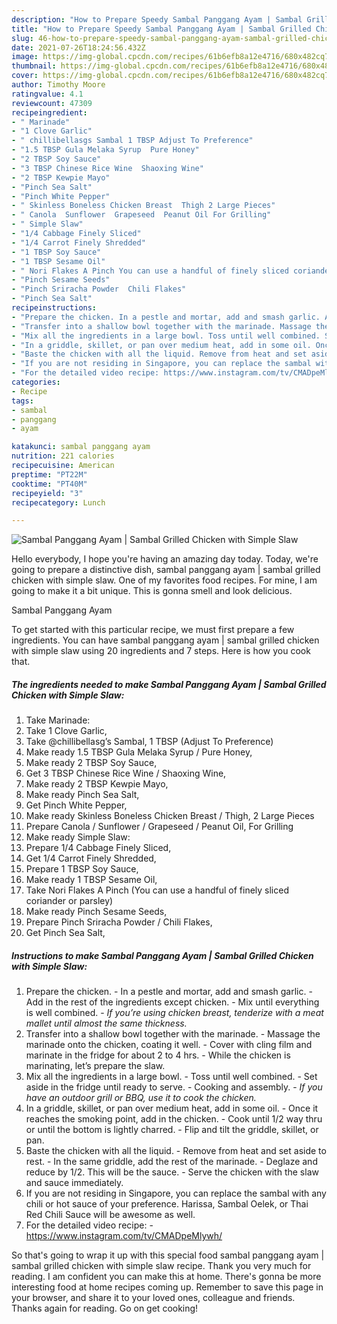 ```yaml
---
description: "How to Prepare Speedy Sambal Panggang Ayam | Sambal Grilled Chicken with Simple Slaw"
title: "How to Prepare Speedy Sambal Panggang Ayam | Sambal Grilled Chicken with Simple Slaw"
slug: 46-how-to-prepare-speedy-sambal-panggang-ayam-sambal-grilled-chicken-with-simple-slaw
date: 2021-07-26T18:24:56.432Z
image: https://img-global.cpcdn.com/recipes/61b6efb8a12e4716/680x482cq70/sambal-panggang-ayam-sambal-grilled-chicken-with-simple-slaw-recipe-main-photo.jpg
thumbnail: https://img-global.cpcdn.com/recipes/61b6efb8a12e4716/680x482cq70/sambal-panggang-ayam-sambal-grilled-chicken-with-simple-slaw-recipe-main-photo.jpg
cover: https://img-global.cpcdn.com/recipes/61b6efb8a12e4716/680x482cq70/sambal-panggang-ayam-sambal-grilled-chicken-with-simple-slaw-recipe-main-photo.jpg
author: Timothy Moore
ratingvalue: 4.1
reviewcount: 47309
recipeingredient:
- " Marinade"
- "1 Clove Garlic"
- " chillibellasgs Sambal 1 TBSP Adjust To Preference"
- "1.5 TBSP Gula Melaka Syrup  Pure Honey"
- "2 TBSP Soy Sauce"
- "3 TBSP Chinese Rice Wine  Shaoxing Wine"
- "2 TBSP Kewpie Mayo"
- "Pinch Sea Salt"
- "Pinch White Pepper"
- " Skinless Boneless Chicken Breast  Thigh 2 Large Pieces"
- " Canola  Sunflower  Grapeseed  Peanut Oil For Grilling"
- " Simple Slaw"
- "1/4 Cabbage Finely Sliced"
- "1/4 Carrot Finely Shredded"
- "1 TBSP Soy Sauce"
- "1 TBSP Sesame Oil"
- " Nori Flakes A Pinch You can use a handful of finely sliced coriander or parsley"
- "Pinch Sesame Seeds"
- "Pinch Sriracha Powder  Chili Flakes"
- "Pinch Sea Salt"
recipeinstructions:
- "Prepare the chicken. In a pestle and mortar, add and smash garlic. Add in the rest of the ingredients except chicken. Mix until everything is well combined. *If you’re using chicken breast, tenderize with a meat mallet until almost the same thickness.*"
- "Transfer into a shallow bowl together with the marinade. Massage the marinade onto the chicken, coating it well. Cover with cling film and marinate in the fridge for about 2 to 4 hrs. While the chicken is marinating, let’s prepare the slaw."
- "Mix all the ingredients in a large bowl. Toss until well combined. Set aside in the fridge until ready to serve. Cooking and assembly. *If you have an outdoor grill or BBQ, use it to cook the chicken.*"
- "In a griddle, skillet, or pan over medium heat, add in some oil. Once it reaches the smoking point, add in the chicken. Cook until 1/2 way thru or until the bottom is lightly charred. Flip and tilt the griddle, skillet, or pan."
- "Baste the chicken with all the liquid. Remove from heat and set aside to rest. In the same griddle, add the rest of the marinade. Deglaze and reduce by 1/2. This will be the sauce. Serve the chicken with the slaw and sauce immediately."
- "If you are not residing in Singapore, you can replace the sambal with any chili or hot sauce of your preference. Harissa, Sambal Oelek, or Thai Red Chili Sauce will be awesome as well."
- "For the detailed video recipe: https://www.instagram.com/tv/CMADpeMlywh/"
categories:
- Recipe
tags:
- sambal
- panggang
- ayam

katakunci: sambal panggang ayam 
nutrition: 221 calories
recipecuisine: American
preptime: "PT22M"
cooktime: "PT40M"
recipeyield: "3"
recipecategory: Lunch

---
```



![Sambal Panggang Ayam | Sambal Grilled Chicken with Simple Slaw](https://img-global.cpcdn.com/recipes/61b6efb8a12e4716/680x482cq70/sambal-panggang-ayam-sambal-grilled-chicken-with-simple-slaw-recipe-main-photo.jpg)

Hello everybody, I hope you're having an amazing day today. Today, we're going to prepare a distinctive dish, sambal panggang ayam | sambal grilled chicken with simple slaw. One of my favorites food recipes. For mine, I am going to make it a bit unique. This is gonna smell and look delicious.



Sambal Panggang Ayam 

To get started with this particular recipe, we must first prepare a few ingredients. You can have sambal panggang ayam | sambal grilled chicken with simple slaw using 20 ingredients and 7 steps. Here is how you cook that.

<!--inarticleads1-->

##### The ingredients needed to make Sambal Panggang Ayam | Sambal Grilled Chicken with Simple Slaw:

1. Take  Marinade:
1. Take 1 Clove Garlic,
1. Take  @chillibellasg’s Sambal, 1 TBSP (Adjust To Preference)
1. Make ready 1.5 TBSP Gula Melaka Syrup / Pure Honey,
1. Make ready 2 TBSP Soy Sauce,
1. Get 3 TBSP Chinese Rice Wine / Shaoxing Wine,
1. Make ready 2 TBSP Kewpie Mayo,
1. Make ready Pinch Sea Salt,
1. Get Pinch White Pepper,
1. Make ready  Skinless Boneless Chicken Breast / Thigh, 2 Large Pieces
1. Prepare  Canola / Sunflower / Grapeseed / Peanut Oil, For Grilling
1. Make ready  Simple Slaw:
1. Prepare 1/4 Cabbage Finely Sliced,
1. Get 1/4 Carrot Finely Shredded,
1. Prepare 1 TBSP Soy Sauce,
1. Make ready 1 TBSP Sesame Oil,
1. Take  Nori Flakes A Pinch (You can use a handful of finely sliced coriander or parsley)
1. Make ready Pinch Sesame Seeds,
1. Prepare Pinch Sriracha Powder / Chili Flakes,
1. Get Pinch Sea Salt,




<!--inarticleads2-->

##### Instructions to make Sambal Panggang Ayam | Sambal Grilled Chicken with Simple Slaw:

1. Prepare the chicken. - In a pestle and mortar, add and smash garlic. - Add in the rest of the ingredients except chicken. - Mix until everything is well combined. - *If you’re using chicken breast, tenderize with a meat mallet until almost the same thickness.*
1. Transfer into a shallow bowl together with the marinade. - Massage the marinade onto the chicken, coating it well. - Cover with cling film and marinate in the fridge for about 2 to 4 hrs. - While the chicken is marinating, let’s prepare the slaw.
1. Mix all the ingredients in a large bowl. - Toss until well combined. - Set aside in the fridge until ready to serve. - Cooking and assembly. - *If you have an outdoor grill or BBQ, use it to cook the chicken.*
1. In a griddle, skillet, or pan over medium heat, add in some oil. - Once it reaches the smoking point, add in the chicken. - Cook until 1/2 way thru or until the bottom is lightly charred. - Flip and tilt the griddle, skillet, or pan.
1. Baste the chicken with all the liquid. - Remove from heat and set aside to rest. - In the same griddle, add the rest of the marinade. - Deglaze and reduce by 1/2. This will be the sauce. - Serve the chicken with the slaw and sauce immediately.
1. If you are not residing in Singapore, you can replace the sambal with any chili or hot sauce of your preference. Harissa, Sambal Oelek, or Thai Red Chili Sauce will be awesome as well.
1. For the detailed video recipe: - https://www.instagram.com/tv/CMADpeMlywh/




So that's going to wrap it up with this special food sambal panggang ayam | sambal grilled chicken with simple slaw recipe. Thank you very much for reading. I am confident you can make this at home. There's gonna be more interesting food at home recipes coming up. Remember to save this page in your browser, and share it to your loved ones, colleague and friends. Thanks again for reading. Go on get cooking!
